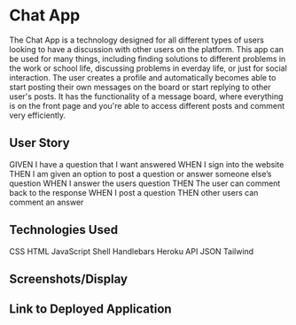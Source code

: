 # Chat App
The Chat App is a technology designed for all different types of users looking to have a discussion with other users on the platform. This app can be used for many things, including finding solutions to different problems in the work or school life, discussing problems in everday life, or just for social interaction. The user creates a profile and automatically becomes able to start posting their own messages on the board or start replying to other user's posts. It has the functionality of a message board, where everything is on the front page and you're able to access different posts and comment very efficiently.

## User Story
GIVEN I have a question that I want answered
WHEN I sign into the website
THEN I am given an option to post a question or answer someone else’s question
WHEN I answer the users question 
THEN The user can comment back to the response
WHEN I post a question
THEN other users can comment an answer

## Technologies Used
CSS
HTML
JavaScript
Shell
Handlebars
Heroku
API
JSON
Tailwind

## Screenshots/Display





## Link to Deployed Application
